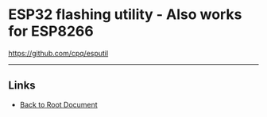 # ESP32 flashing utility - Also works for ESP8266

<https://github.com/cpq/esputil>

----
<!-- Footer Begins Here -->
## Links

- [Back to Root Document](../README.md)
